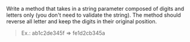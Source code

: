 ﻿Write a method that takes in a string parameter composed of digits and letters only (you don't need to validate the string). The method should reverse all letter and keep the digits in their original position.

> Ex.: ab1c2de345f => fe1d2cb345a